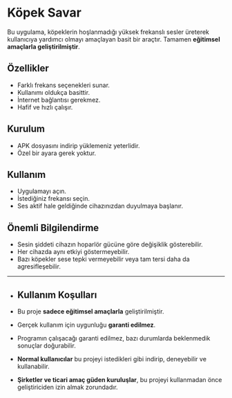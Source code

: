 # Köpek Savar

Bu uygulama, köpeklerin hoşlanmadığı yüksek frekanslı sesler üreterek kullanıcıya yardımcı olmayı amaçlayan basit bir araçtır. Tamamen **eğitimsel amaçlarla geliştirilmiştir**.  

## Özellikler
- Farklı frekans seçenekleri sunar.
- Kullanımı oldukça basittir.
- İnternet bağlantısı gerekmez.
- Hafif ve hızlı çalışır.

## Kurulum
- APK dosyasını indirip yüklemeniz yeterlidir.  
- Özel bir ayara gerek yoktur.  

## Kullanım
- Uygulamayı açın.  
- İstediğiniz frekansı seçin.  
- Ses aktif hale geldiğinde cihazınızdan duyulmaya başlanır.  

## Önemli Bilgilendirme
- Sesin şiddeti cihazın hoparlör gücüne göre değişiklik gösterebilir.  
- Her cihazda aynı etkiyi göstermeyebilir.  
- Bazı köpekler sese tepki vermeyebilir veya tam tersi daha da agresifleşebilir.  

---

- ## Kullanım Koşulları

- Bu proje **sadece eğitimsel amaçlarla** geliştirilmiştir.  
- Gerçek kullanım için uygunluğu **garanti edilmez**.  
- Programın çalışacağı garanti edilmez, bazı durumlarda beklenmedik sonuçlar doğurabilir.  
- **Normal kullanıcılar** bu projeyi istedikleri gibi indirip, deneyebilir ve kullanabilir.  
- **Şirketler ve ticari amaç güden kuruluşlar**, bu projeyi kullanmadan önce geliştiriciden izin almak zorundadır.  

